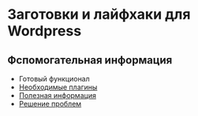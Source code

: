 # Заготовки и лайфхаки для Wordpress

## Фспомогательная информация

* Готовый функционал
* [Необходимые плагины](https://github.com/ideus-team/wordpress/blob/master/info/plugins.md)
* [Полезная информация](https://github.com/ideus-team/wordpress/blob/master/info/info.md)
* [Решение проблем](https://github.com/ideus-team/wordpress/blob/master/info/solving.md)
